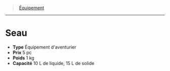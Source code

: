 ﻿---
!EquipmentItem
Type: Équipement d'aventurier
Price: 5 pc
Weight: 1 kg
Capacity: 10 L de liquide, 15 L de solide
Id: equipment_hd.md#seau
ParentLink: equipment_hd.md#Équipement
Name: Seau
ParentName: Équipement
NameLevel: 1
Attributes:
  Name: Seau
  Markdown: >+
    # <!--Name-->Seau<!--/Name-->


    - **Type** <!--Type-->Équipement d'aventurier<!--/Type-->

    - **Prix** <!--Price-->5 pc<!--/Price-->

    - **Poids** <!--Weight-->1 kg<!--/Weight-->

    - **Capacité** <!--Capacity-->10 L de liquide, 15 L de solide<!--/Capacity-->

  Type: Équipement d'aventurier
  Price: 5 pc
  Weight: 1 kg
  Capacity: 10 L de liquide, 15 L de solide
AttributesDictionary: >+
  Name: Seau

  Markdown: >+

    # <!--Name-->Seau<!--/Name-->





    - **Type** <!--Type-->Équipement d'aventurier<!--/Type-->



    - **Prix** <!--Price-->5 pc<!--/Price-->



    - **Poids** <!--Weight-->1 kg<!--/Weight-->



    - **Capacité** <!--Capacity-->10 L de liquide, 15 L de solide<!--/Capacity-->



  Type: Équipement d'aventurier

  Price: 5 pc

  Weight: 1 kg

  Capacity: 10 L de liquide, 15 L de solide

---
> [Équipement](hd_equipment.md)

---

# Seau

- **Type** Équipement d'aventurier
- **Prix** 5 pc
- **Poids** 1 kg
- **Capacité** 10 L de liquide, 15 L de solide

